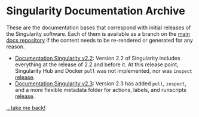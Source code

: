 # Singularity Documentation Archive

These are the documentation bases that correspond with initial releases of the Singularity software. Each of them is available as a branch on the [main docs repository](https://www.github.com/singularityware/singularityware.github.io) if the content needs to be re-rendered or generated for any reason.

 - [Documentation Singularity v2.2](v2-2): Version 2.2 of Singularity includes everything at the release of 2.2 and before it. At this release point, Singularity Hub and Docker `pull` was not implemented, nor was `inspect` [release](https://github.com/singularityware/singularityware.github.io/releases/tag/2.2).
 - [Documentation Singularity v2.3](v2-3): Version 2.3 has added `pull`, `inspect`, and a more flexible metadata folder for actions, labels, and runscripts [release](https://github.com/singularityware/singularityware.github.io/releases/tag/2.3).

[...take me back!](/)
